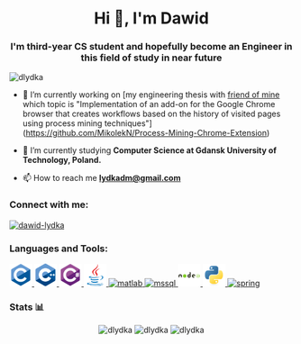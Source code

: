 <h1 align="center">Hi 👋, I'm Dawid</h1>
<h3 align="center">I'm third-year CS student and hopefully become an Engineer in this field of study in near future</h3>

<p align="left"> <img src="https://komarev.com/ghpvc/?username=dlydka&label=Profile%20views&color=0e75b6&style=flat" alt="dlydka" /> </p>

- 🔭 I’m currently working on [my engineering thesis with [friend of mine](https://github.com/MikolekN) which topic is "Implementation of an add-on for the Google Chrome browser that creates workflows based on the history of visited pages using process mining techniques"](https://github.com/MikolekN/Process-Mining-Chrome-Extension)

- 🌱 I’m currently studying **Computer Science at Gdansk University of Technology, Poland.**

- 📫 How to reach me **lydkadm@gmail.com**

<h3 align="left">Connect with me:</h3>
<p align="left">
<a href="https://linkedin.com/in/dawid-lydka" target="blank"><img align="center" src="https://raw.githubusercontent.com/rahuldkjain/github-profile-readme-generator/master/src/images/icons/Social/linked-in-alt.svg" alt="dawid-lydka" height="30" width="40" /></a>
</p>

<h3 align="left">Languages and Tools:</h3>
<p align="left"> <a href="https://www.cprogramming.com/" target="_blank" rel="noreferrer"> <img src="https://raw.githubusercontent.com/devicons/devicon/master/icons/c/c-original.svg" alt="c" width="40" height="40"/> </a> <a href="https://www.w3schools.com/cpp/" target="_blank" rel="noreferrer"> <img src="https://raw.githubusercontent.com/devicons/devicon/master/icons/cplusplus/cplusplus-original.svg" alt="cplusplus" width="40" height="40"/> </a> <a href="https://www.w3schools.com/cs/" target="_blank" rel="noreferrer"> <img src="https://raw.githubusercontent.com/devicons/devicon/master/icons/csharp/csharp-original.svg" alt="csharp" width="40" height="40"/> </a> <a href="https://www.java.com" target="_blank" rel="noreferrer"> <img src="https://raw.githubusercontent.com/devicons/devicon/master/icons/java/java-original.svg" alt="java" width="40" height="40"/> </a> <a href="https://www.mathworks.com/" target="_blank" rel="noreferrer"> <img src="https://upload.wikimedia.org/wikipedia/commons/2/21/Matlab_Logo.png" alt="matlab" width="40" height="40"/> </a> <a href="https://www.microsoft.com/en-us/sql-server" target="_blank" rel="noreferrer"> <img src="https://www.svgrepo.com/show/303229/microsoft-sql-server-logo.svg" alt="mssql" width="40" height="40"/> </a> <a href="https://nodejs.org" target="_blank" rel="noreferrer"> <img src="https://raw.githubusercontent.com/devicons/devicon/master/icons/nodejs/nodejs-original-wordmark.svg" alt="nodejs" width="40" height="40"/> </a> <a href="https://www.python.org" target="_blank" rel="noreferrer"> <img src="https://raw.githubusercontent.com/devicons/devicon/master/icons/python/python-original.svg" alt="python" width="40" height="40"/> </a> <a href="https://spring.io/" target="_blank" rel="noreferrer"> <img src="https://www.vectorlogo.zone/logos/springio/springio-icon.svg" alt="spring" width="40" height="40"/> </a> </p>

### Stats 📊
<p align="center">
  <img height="180em" src="https://github-readme-stats.vercel.app/api?username=dlydka&show_icons=true&locale=en" alt="dlydka" />
  <img height="180em" width="400" src="https://github-readme-stats.vercel.app/api/top-langs?username=dlydka&show_icons=true&locale=en&layout=compact" alt="dlydka" />
  <img height="180em" src="https://github-readme-streak-stats.herokuapp.com/?user=dlydka&" alt="dlydka" />
</p>
